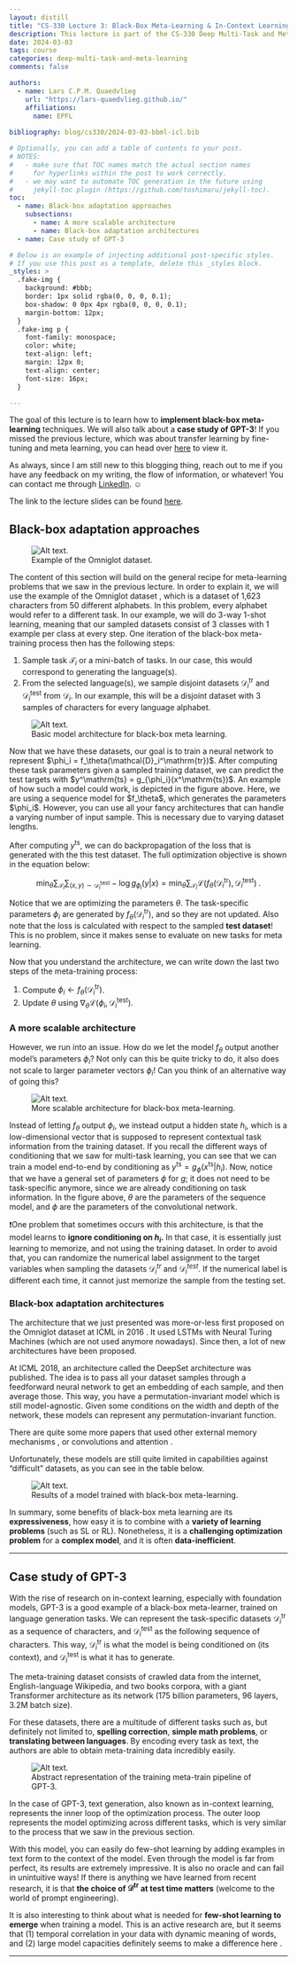```yaml
---
layout: distill
title: "CS-330 Lecture 3: Black-Box Meta-Learning & In-Context Learning"
description: This lecture is part of the CS-330 Deep Multi-Task and Meta Learning course, taught by Chelsea Finn in Fall 2023 at Stanford. The goal of this lecture is to learn how to implement black-box meta-learning techniques. We will also talk about a case study of GPT-3!
date: 2024-03-03
tags: course
categories: deep-multi-task-and-meta-learning
comments: false

authors:
  - name: Lars C.P.M. Quaedvlieg
    url: "https://lars-quaedvlieg.github.io/"
    affiliations:
      name: EPFL
      
bibliography: blog/cs330/2024-03-03-bbml-icl.bib

# Optionally, you can add a table of contents to your post.
# NOTES:
#   - make sure that TOC names match the actual section names
#     for hyperlinks within the post to work correctly.
#   - we may want to automate TOC generation in the future using
#     jekyll-toc plugin (https://github.com/toshimaru/jekyll-toc).
toc:
  - name: Black-box adaptation approaches
    subsections:
      - name: A more scalable architecture
      - name: Black-box adaptation architectures
  - name: Case study of GPT-3

# Below is an example of injecting additional post-specific styles.
# If you use this post as a template, delete this _styles block.
_styles: >
  .fake-img {
    background: #bbb;
    border: 1px solid rgba(0, 0, 0, 0.1);
    box-shadow: 0 0px 4px rgba(0, 0, 0, 0.1);
    margin-bottom: 12px;
  }
  .fake-img p {
    font-family: monospace;
    color: white;
    text-align: left;
    margin: 12px 0;
    text-align: center;
    font-size: 16px;
  }

---
```


The goal of this lecture is to learn how to **implement black-box meta-learning** techniques. We will also talk about a
**case study of GPT-3**! If you missed the previous lecture, which was about transfer learning by fine-tuning and meta
learning, you can head over [here](/blog/2024/cs330-stanford-tl-ml/) to view it.

As always, since I am still new to this blogging thing, reach out to me if you have any feedback on my writing, the flow 
of information, or whatever! You can contact me through [LinkedIn](https://www.linkedin.com/in/lars-quaedvlieg/). ☺

The link to the lecture slides can be found [here](https://cs330.stanford.edu/materials/cs330_metalearning_bbox_2023.pdf).

## Black-box adaptation approaches

<figure class="figure col-sm-12 float-right">
    <img src="/assets/img/blog/cs330/4/omniglot.png" class="img-fluid" alt="Alt text.">
    <figcaption class="figure-caption text-center">Example of the Omniglot dataset.</figcaption>
</figure>

The content of this section will build on the general recipe for meta-learning problems that we saw in the previous 
lecture. In order to explain it, we will use the example of the Omniglot dataset <d-cite key="lake2019omniglot"></d-cite>, which is a dataset of 1,623 
characters from 50 different alphabets. In this problem, every alphabet would refer to a different task. In our example,
we will do 3-way 1-shot learning, meaning that our sampled datasets consist of 3 classes with 1 example per class at 
every step. One iteration of the black-box meta-training process then has the following steps:

1. Sample task $\mathcal{T}_i$ or a mini-batch of tasks. In our case, this would correspond to generating the language(s).
2. From the selected language(s), we sample disjoint datasets $\mathcal{D}_i^\mathrm{tr}$ and $\mathcal{D}_i^\mathrm{test}$ from $\mathcal{D}_i$. In our example, this will be a disjoint dataset with 3 samples of characters for every language alphabet.

<div>
<figure class="figure col-sm-5 6 float-right">
    <img src="/assets/img/blog/cs330/4/param_lstm.png" class="img-fluid" alt="Alt text.">
    <figcaption class="figure-caption text-center">Basic model architecture for black-box meta learning.</figcaption>
</figure>

<p>Now that we have these datasets, our goal is to train a neural network to represent $\phi_i = f_\theta(\mathcal{D}_i^\mathrm{tr})$. 
After computing these task parameters given a sampled training dataset, we can predict the test targets with $y^\mathrm{ts} = g_{\phi_i}(x^\mathrm{ts})$. 
An example of how such a model could work, is depicted in the figure above. Here, we are using a sequence model for 
$f_\theta$, which generates the parameters $\phi_i$. However, you can use all your fancy architectures that can handle 
a varying number of input sample. This is necessary due to varying dataset lengths.</p>
</div>

After computing $y^\mathrm{ts}$, we can do backpropagation of the loss that is generated with the this test dataset. 
The full optimization objective is shown in the equation below:

$$
\min_\theta \sum_{\mathcal{T}_i} \sum_{(x,y) \sim \mathcal{D}^\mathrm{test}_i} - \log g_{\phi_i}(y\vert x) = \min_\theta \sum_{\mathcal{T}_i}\mathcal{L}(f_\theta(\mathcal{D}^\mathrm{tr}_i), \mathcal{D}^\mathrm{test}_i)\;.
$$

Notice that we are optimizing the parameters $\theta$. The task-specific parameters $\phi_i$ are generated by 
$f_\theta(\mathcal{D}_i^\mathrm{tr})$, and so they are not updated. Also note that the loss is calculated with 
respect to the sampled **test dataset**! This is no problem, since it makes sense to evaluate on new tasks for meta 
learning.

Now that you understand the architecture, we can write down the last two steps of the meta-training process:

1. Compute $\phi_i \leftarrow f_\theta(\mathcal{D}_i^\mathrm{tr})$.
2. Update $\theta$ using $\nabla_\theta \mathcal{L}(\phi_i, \mathcal{D}_i^\mathrm{test})$.

### A more scalable architecture

However, we run into an issue. How do we let the model $f_\theta$ output another model’s parameters $\phi_i$? Not only 
can this be quite tricky to do, it also does not scale to larger parameter vectors $\phi_i$! Can you think of an 
alternative way of going this?

<figure class="figure col-sm-12 float-right">
    <img src="/assets/img/blog/cs330/4/better_model.png" class="img-fluid" alt="Alt text.">
    <figcaption class="figure-caption text-center">More scalable architecture for black-box meta-learning.</figcaption>
</figure>

Instead of letting $f_\theta$ output $\phi_i$, we instead output a hidden state $h_i$, which is a low-dimensional 
vector that is supposed to represent contextual task information from the training dataset. If you recall the different
ways of conditioning that we saw for multi-task learning, you can see that we can train a model end-to-end by 
conditioning as $y^\mathrm{ts} = g_{\phi}(x^\mathrm{ts} \vert h_i)$. Now, notice that we have a general set of 
parameters $\phi$ for $g$; it does not need to be task-specific anymore, since we are already conditioning on task
information. In the figure above, $\theta$ are the parameters of the sequence model, and $\phi$ are the parameters of 
the convolutional network.

❗One problem that sometimes occurs with this architecture, is that the model learns to **ignore conditioning on $h_i$.**
In that case, it is essentially just learning to memorize, and not using the training dataset. In order to avoid that,
you can randomize the numerical label assignment to the target variables when sampling the datasets $\mathcal{D}^{tr}_i$
and $\mathcal{D}^{test}_i$. If the numerical label is different each time, it cannot just memorize the sample from the 
testing set.

### Black-box adaptation architectures

The architecture that we just presented was more-or-less first proposed on the Omniglot dataset at ICML in 2016 <d-cite key="santoro2016meta"></d-cite>.
It used LSTMs with Neural Turing Machines (which are not used anymore nowadays). Since then, a lot of new architectures 
have been proposed.

At ICML 2018, an architecture called the DeepSet architecture <d-cite key="garnelo2018conditional"></d-cite> was published. The idea is to pass all your dataset 
samples through a feedforward neural network to get an embedding of each sample, and then average those. This way, you have
a permutation-invariant model which is still model-agnostic. Given some conditions on the width and depth of the network, 
these models can represent any permutation-invariant function.

There are quite some more papers that used other external memory mechanisms <d-cite key="munkhdalai2017meta"></d-cite>, or convolutions 
and attention <d-cite key="mishra2017simple"></d-cite>.

Unfortunately, these models are still quite limited in capabilities against “difficult” datasets, as you can see in the
table below.

<figure class="figure col-sm-12 float-right">
    <img src="/assets/img/blog/cs330/4/bmml_results.png" class="img-fluid" alt="Alt text.">
    <figcaption class="figure-caption text-center">Results of a model trained with black-box meta-learning.</figcaption>
</figure>

In summary, some benefits of black-box meta learning are its **expressiveness**, how easy it is to combine with a 
**variety of learning problems** (such as SL or RL). Nonetheless, it is a **challenging optimization problem** for a 
**complex model**, and it is often **data-inefficient**.

***

## Case study of GPT-3

With the rise of research on in-context learning, especially with foundation models, GPT-3 <d-cite key="brown2020language"></d-cite> is a good example of 
a black-box meta-learner, trained on language generation tasks. We can represent the task-specific datasets 
$\mathcal{D}_i^\mathrm{tr}$ as a sequence of characters, and $\mathcal{D}_i^\mathrm{test}$ as the following sequence 
of characters. This way, $\mathcal{D}_i^\mathrm{tr}$ is what the model is being conditioned on (its context), and 
$\mathcal{D}_i^\mathrm{test}$ is what it has to generate.

The meta-training dataset consists of crawled data from the internet, English-language Wikipedia, and two books corpora,
with a giant Transformer architecture as its network (175 billion parameters, 96 layers, 3.2M batch size).

For these datasets, there are a multitude of different tasks such as, but definitely not limited to, 
**spelling correction**, **simple math problems**, or **translating between languages**. By encoding every task as text,
the authors are able to obtain meta-training data incredibly easily.

<figure class="figure col-sm-12 float-right">
    <img src="/assets/img/blog/cs330/4/gpt3_pipeline.png" class="img-fluid" alt="Alt text.">
    <figcaption class="figure-caption text-center">Abstract representation of the training meta-train pipeline of GPT-3.</figcaption>
</figure>

In the case of GPT-3, text generation, also known as in-context learning, represents the inner loop of the optimization 
process. The outer loop represents the model optimizing across different tasks, which is very similar to the process that
we saw in the previous section.

With this model, you can easily do few-shot learning by adding examples in text form to the context of the model. Even 
through the model is far from perfect, its results are extremely impressive. It is also no oracle and can fail in 
unintuitive ways! If there is anything we have learned from recent research, it is that **the choice of $\mathcal{D}^\mathrm{tr}$ 
at test time matters** (welcome to the world of prompt engineering).

It is also interesting to think about what is needed for **few-shot learning to emerge** when training a model. This is 
an active research are, but it seems that (1) temporal correlation in your data with dynamic meaning of words, and (2) 
large model capacities definitely seems to make a difference here <d-cite key="chan2022data"></d-cite>.

***